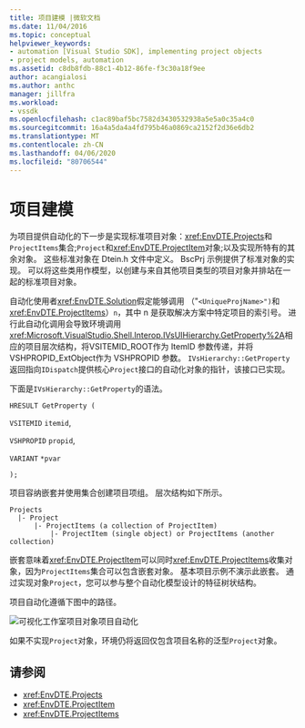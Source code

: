```yaml
---
title: 项目建模 |微软文档
ms.date: 11/04/2016
ms.topic: conceptual
helpviewer_keywords:
- automation [Visual Studio SDK], implementing project objects
- project models, automation
ms.assetid: c8db8fdb-88c1-4b12-86fe-f3c30a18f9ee
author: acangialosi
ms.author: anthc
manager: jillfra
ms.workload:
- vssdk
ms.openlocfilehash: c1ac89baf5bc7582d3430532938a5e5a0c35a4c0
ms.sourcegitcommit: 16a4a5da4a4fd795b46a0869ca2152f2d36e6db2
ms.translationtype: MT
ms.contentlocale: zh-CN
ms.lasthandoff: 04/06/2020
ms.locfileid: "80706544"
---
```

# <a name="project-modeling"></a>项目建模
为项目提供自动化的下一步是实现标准项目对象：<xref:EnvDTE.Projects>和`ProjectItems`集合;`Project`和<xref:EnvDTE.ProjectItem>对象;以及实现所特有的其余对象。 这些标准对象在 Dtein.h 文件中定义。 BscPrj 示例提供了标准对象的实现。 可以将这些类用作模型，以创建与来自其他项目类型的项目对象并排站在一起的标准项目对象。

 自动化使用者<xref:EnvDTE.Solution>假定能够调用 （"`<UniqueProjName>")`和<xref:EnvDTE.ProjectItems>）`n`，其中 n 是获取解决方案中特定项目的索引号。 进行此自动化调用会导致环境调用<xref:Microsoft.VisualStudio.Shell.Interop.IVsUIHierarchy.GetProperty%2A>相应的项目层次结构，将VSITEMID_ROOT作为 ItemID 参数传递，并将VSHPROPID_ExtObject作为 VSHPROPID 参数。 `IVsHierarchy::GetProperty`返回指向`IDispatch`提供核心`Project`接口的自动化对象的指针，该接口已实现。

 下面是`IVsHierarchy::GetProperty`的语法。

 `HRESULT GetProperty (`

 `VSITEMID` `itemid`,

 `VSHPROPID` `propid`,

 `VARIANT` `*pvar`

 `);`

 项目容纳嵌套并使用集合创建项目项组。 层次结构如下所示。

```
Projects
  |- Project
      |- ProjectItems (a collection of ProjectItem)
          |- ProjectItem (single object) or ProjectItems (another collection)
```

 嵌套意味着<xref:EnvDTE.ProjectItem>可以同时<xref:EnvDTE.ProjectItems>收集对象，因为`ProjectItems`集合可以包含嵌套对象。 基本项目示例不演示此嵌套。 通过实现对象`Project`，您可以参与整个自动化模型设计的特征树状结构。

 项目自动化遵循下图中的路径。

 ![可视化工作室项目对象](../../extensibility/internals/media/projectobjects.gif "ProjectObjects")项目自动化

 如果不实现`Project`对象，环境仍将返回仅包含项目名称的泛型`Project`对象。

## <a name="see-also"></a>请参阅
- <xref:EnvDTE.Projects>
- <xref:EnvDTE.ProjectItem>
- <xref:EnvDTE.ProjectItems>
